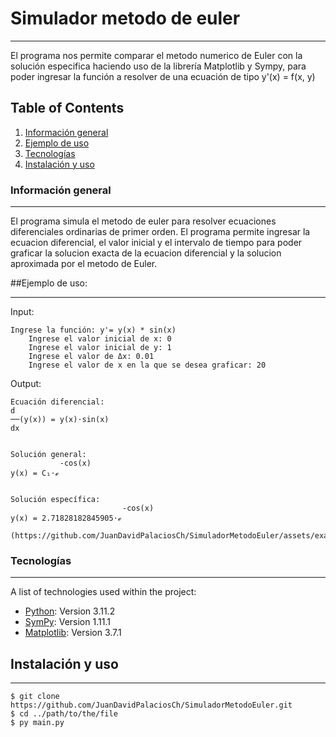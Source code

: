 # Simulador metodo de euler
***
El programa nos permite comparar el metodo numerico de Euler con la solución especifica haciendo uso de la librería Matplotlib y Sympy, para poder ingresar la función a resolver de una ecuación de tipo y'(x) = f(x, y)

## Table of Contents
1. [Información general](#general-info)
2. [Ejemplo de uso](#example)
3. [Tecnologías](#technologies)
4. [Instalación y uso](#installation)

<a name="general-info"></a>
### Información general
***
El programa simula el metodo de euler para resolver ecuaciones diferenciales ordinarias de primer orden. El programa permite ingresar la ecuacion diferencial, el valor inicial y el intervalo de tiempo para poder graficar la solucion exacta de la ecuacion diferencial y la solucion aproximada por el metodo de Euler.

<a name="example"></a>
##Ejemplo de uso:
***
Input:
```
Ingrese la función: y'= y(x) * sin(x)
    Ingrese el valor inicial de x: 0
    Ingrese el valor inicial de y: 1
    Ingrese el valor de Δx: 0.01
    Ingrese el valor de x en la que se desea graficar: 20
```

Output:
```
Ecuación diferencial:
d
──(y(x)) = y(x)⋅sin(x)
dx


Solución general:
           -cos(x)
y(x) = C₁⋅ℯ


Solución específica:
                         -cos(x)
y(x) = 2.71828182845905⋅ℯ

(https://github.com/JuanDavidPalaciosCh/SimuladorMetodoEuler/assets/example.jpg)
```

<a name="technologies"></a>
### Tecnologías
***
A list of technologies used within the project:
* [Python](https://www.python.org): Version 3.11.2 
* [SymPy](https://www.sympy.org/es/): Version 1.11.1
* [Matplotlib](https://matplotlib.org): Version 3.7.1

<a name="installation"></a>
## Instalación y uso
***
```
$ git clone https://github.com/JuanDavidPalaciosCh/SimuladorMetodoEuler.git
$ cd ../path/to/the/file
$ py main.py
```